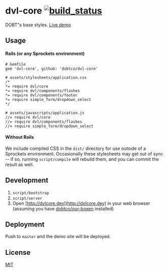 dvl-core [![build_status]](https://circleci.com/gh/dobtco/dvl-core)
====

DOBT"s base styles. [Live demo](https://dvlcore.herokuapp.com/)

## Usage

#### Rails (or any Sprockets environment)

```
# Gemfile
gem 'dvl-core', github: 'dobtco/dvl-core'

# assets/stylesheets/application.css
/*
*= require dvl/core
*= require dvl/components/flashes
*= require dvl/components/footer
*= require simple_form/dropdown_select
*/

# assets/javascripts/application.js
//= require dvl/core
//= require dvl/components/flashes
//= require simple_form/dropdown_select
```

#### Without Rails

We include compiled CSS in the `dist/` directory for use outside of a Sprockets environment. Occasionally these stylesheets may get out of sync -- if so, running `script/compile` will rebuild them, and you can commit the result as well.

## Development

1. `script/bootstrap`
2. `script/server`
3. Open [http://dvlcore.dev](http://dvlcore.dev) in your web browser (assuming you have [dobtco/our-boxen](https://github.com/dobtco/our-boxen) installed)

## Deployment

Push to `master` and the demo site will be deployed.

## License

[MIT](http://dobtco.mit-license.org/)

[build_status]: https://circleci-badges.herokuapp.com/dobtco/dvl-core/87144b68eadac365d9368f5c62e68d3dfcad14bb
